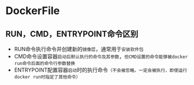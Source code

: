 # DockerFile

## RUN，CMD，ENTRYPOINT命令区别
* RUN命令执行命令并创建新的`镜像层`，通常用于`安装软件包`
* CMD命令设置容器`启动后默认执行的命令及其参数`，`但CMD设置的命令能够被docker run命令后面的命令行参数替换`
* ENTRYPOINT配置容器`启动`时的执行命令`（不会被忽略，一定会被执行，即使运行 docker run时指定了其他命令）`

